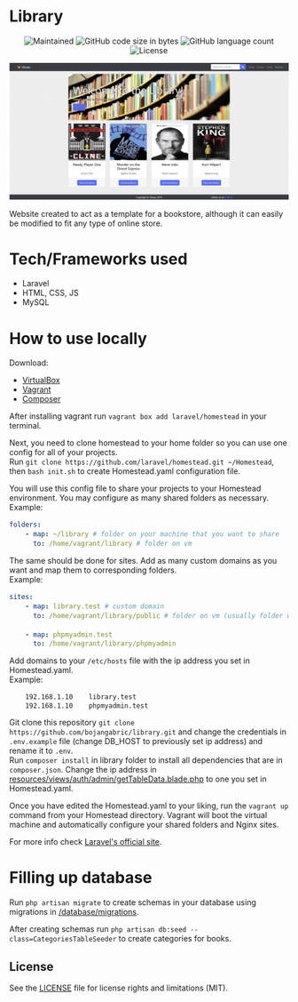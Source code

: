 # Library
<p align="center">
  <img src="https://img.shields.io/badge/Maintained%3F-no-red.svg" alt="Maintained">
  <img src="https://img.shields.io/github/languages/code-size/bojangabric/library.svg" alt="GitHub code size in bytes">
  <img src="https://img.shields.io/github/languages/count/bojangabric/library.svg" alt="GitHub language count">
  <img src="https://img.shields.io/github/license/bojangabric/library.svg" alt="License">
</p>

![Library_screenshot](library.gif)

Website created to act as a template for a bookstore, although it can easily be modified to fit any type of online store.

# Tech/Frameworks used
- Laravel
- HTML, CSS, JS
- MySQL

# How to use locally

Download:
- [VirtualBox](https://www.virtualbox.org/wiki/Downloads)
- [Vagrant](https://www.vagrantup.com/)
- [Composer](https://getcomposer.org/)

After installing vagrant run `vagrant box add laravel/homestead` in your terminal.

Next, you need to clone homestead to your home folder so you can use one config for all of your projects. <br>Run `git clone https://github.com/laravel/homestead.git ~/Homestead`, then `bash init.sh` to create Homestead.yaml configuration file.

You will use this config file to share your projects to your Homestead environment. You may configure as many shared folders as necessary.<br>
Example:
```yaml
folders:
    - map: ~/library # folder on your machine that you want to share
      to: /home/vagrant/library # folder on vm
```

The same should be done for sites. Add as many custom domains as you want and map them to corresponding folders.<br>
Example:
```yaml
sites:
    - map: library.test # custom domain
      to: /home/vagrant/library/public # folder on vm (usually folder with index.html file)

    - map: phpmyadmin.test
      to: /home/vagrant/library/phpmyadmin
```

Add domains to your `/etc/hosts` file with the ip address you set in Homestead.yaml.<br>
Example:
```hosts
    192.168.1.10    library.test
    192.168.1.10    phpmyadmin.test
```
Git clone this repository `git clone https://github.com/bojangabric/library.git` and change the credentials in `.env.example` file (change DB_HOST to previously set ip address) and rename it to `.env`. <br>Run `composer install` in library folder to install all dependencies that are in `composer.json`. Change the ip address in [resources/views/auth/admin/getTableData.blade.php](resources/views/auth/admin/getTableData.blade.php) to one you set in Homestead.yaml.

Once you have edited the Homestead.yaml to your liking, run the `vagrant up` command from your Homestead directory. Vagrant will boot the virtual machine and automatically configure your shared folders and Nginx sites.

For more info check [Laravel's official site](https://laravel.com/docs/5.7/homestead).

# Filling up database

Run `php artisan migrate` to create schemas in your database using migrations in [/database/migrations](/database/migrations).

After creating schemas run `php artisan db:seed --class=CategoriesTableSeeder` to create categories for books.

## License
See the [LICENSE](LICENSE) file for license rights and limitations (MIT).
